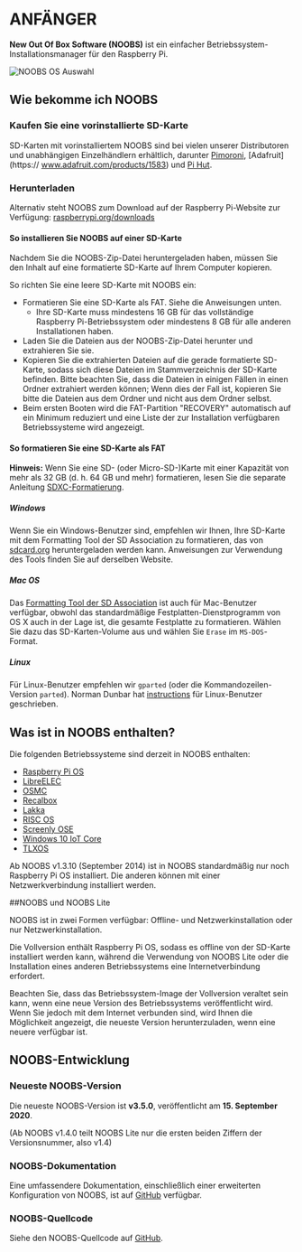 # ANFÄNGER

**New Out Of Box Software (NOOBS)** ist ein einfacher Betriebssystem-Installationsmanager für den Raspberry Pi.

![NOOBS OS Auswahl](images/noobs.png)

## Wie bekomme ich NOOBS

### Kaufen Sie eine vorinstallierte SD-Karte

SD-Karten mit vorinstalliertem NOOBS sind bei vielen unserer Distributoren und unabhängigen Einzelhändlern erhältlich, darunter [Pimoroni](https://shop.pimoroni.com/products/noobs-8gb-sd-card), [Adafruit](https:// www.adafruit.com/products/1583) und [Pi Hut](http://thepihut.com/collections/raspberry-pi-sd-cards-and-adapters/products/noobs-preinstalled-sd-card).

### Herunterladen

Alternativ steht NOOBS zum Download auf der Raspberry Pi-Website zur Verfügung: [raspberrypi.org/downloads](https://www.raspberrypi.org/downloads/)

#### So installieren Sie NOOBS auf einer SD-Karte

Nachdem Sie die NOOBS-Zip-Datei heruntergeladen haben, müssen Sie den Inhalt auf eine formatierte SD-Karte auf Ihrem Computer kopieren.

So richten Sie eine leere SD-Karte mit NOOBS ein:

- Formatieren Sie eine SD-Karte als FAT. Siehe die Anweisungen unten.
  - Ihre SD-Karte muss mindestens 16 GB für das vollständige Raspberry Pi-Betriebssystem oder mindestens 8 GB für alle anderen Installationen haben.
- Laden Sie die Dateien aus der NOOBS-Zip-Datei herunter und extrahieren Sie sie.
- Kopieren Sie die extrahierten Dateien auf die gerade formatierte SD-Karte, sodass sich diese Dateien im Stammverzeichnis der SD-Karte befinden. Bitte beachten Sie, dass die Dateien in einigen Fällen in einen Ordner extrahiert werden können; Wenn dies der Fall ist, kopieren Sie bitte die Dateien aus dem Ordner und nicht aus dem Ordner selbst.
- Beim ersten Booten wird die FAT-Partition "RECOVERY" automatisch auf ein Minimum reduziert und eine Liste der zur Installation verfügbaren Betriebssysteme wird angezeigt.

#### So formatieren Sie eine SD-Karte als FAT

**Hinweis:** Wenn Sie eine SD- (oder Micro-SD-)Karte mit einer Kapazität von mehr als 32 GB (d. h. 64 GB und mehr) formatieren, lesen Sie die separate Anleitung [SDXC-Formatierung](sdxc_formatting.md).

##### Windows

Wenn Sie ein Windows-Benutzer sind, empfehlen wir Ihnen, Ihre SD-Karte mit dem Formatting Tool der SD Association zu formatieren, das von [sdcard.org](https://www.sdcard.org/downloads/formatter_4/) heruntergeladen werden kann. Anweisungen zur Verwendung des Tools finden Sie auf derselben Website.

##### Mac OS

Das [Formatting Tool der SD Association](https://www.sdcard.org/downloads/formatter_4/) ist auch für Mac-Benutzer verfügbar, obwohl das standardmäßige Festplatten-Dienstprogramm von OS X auch in der Lage ist, die gesamte Festplatte zu formatieren. Wählen Sie dazu das SD-Karten-Volume aus und wählen Sie `Erase` im `MS-DOS`-Format.

##### Linux

Für Linux-Benutzer empfehlen wir `gparted` (oder die Kommandozeilen-Version `parted`). Norman Dunbar hat [instructions](http://qdosmsq.dunbar-it.co.uk/blog/2013/06/noobs-for-raspberry-pi/) für Linux-Benutzer geschrieben.

## Was ist in NOOBS enthalten?

Die folgenden Betriebssysteme sind derzeit in NOOBS enthalten:

- [Raspberry Pi OS](https://www.raspberrypi.org)
- [LibreELEC](https://libreelec.tv/)
- [OSMC](https://osmc.tv/)
- [Recalbox](https://www.recalbox.com/)
- [Lakka](http://www.lakka.tv/)
- [RISC OS](https://www.riscosopen.org/wiki/documentation/show/Welcome%20to%20RISC%20OS%20Pi)
- [Screenly OSE](https://www.screenly.io/ose/)
- [Windows 10 IoT Core](https://developer.microsoft.com/en-us/windows/iot)
- [TLXOS](https://thinlinx.com/)

Ab NOOBS v1.3.10 (September 2014) ist in NOOBS standardmäßig nur noch Raspberry Pi OS installiert. Die anderen können mit einer Netzwerkverbindung installiert werden.

##NOOBS und NOOBS Lite

NOOBS ist in zwei Formen verfügbar: Offline- und Netzwerkinstallation oder nur Netzwerkinstallation.

Die Vollversion enthält Raspberry Pi OS, sodass es offline von der SD-Karte installiert werden kann, während die Verwendung von NOOBS Lite oder die Installation eines anderen Betriebssystems eine Internetverbindung erfordert.

Beachten Sie, dass das Betriebssystem-Image der Vollversion veraltet sein kann, wenn eine neue Version des Betriebssystems veröffentlicht wird. Wenn Sie jedoch mit dem Internet verbunden sind, wird Ihnen die Möglichkeit angezeigt, die neueste Version herunterzuladen, wenn eine neuere verfügbar ist.

## NOOBS-Entwicklung

### Neueste NOOBS-Version

Die neueste NOOBS-Version ist **v3.5.0**, veröffentlicht am **15. September 2020**.

(Ab NOOBS v1.4.0 teilt NOOBS Lite nur die ersten beiden Ziffern der Versionsnummer, also v1.4)

### NOOBS-Dokumentation

Eine umfassendere Dokumentation, einschließlich einer erweiterten Konfiguration von NOOBS, ist auf [GitHub](https://github.com/raspberrypi/noobs/blob/master/README.md) verfügbar.

### NOOBS-Quellcode

Siehe den NOOBS-Quellcode auf [GitHub](https://github.com/raspberrypi/noobs).